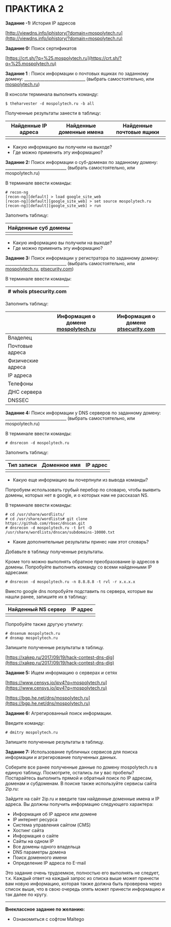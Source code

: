 # ПРАКТИКА 2

**Задание -1:** История IP адресов

[http://viewdns.info/iphistory/?domain=mospolytech.ru](http://viewdns.info/iphistory/?domain=mospolytech.ru)

**Задание 0:** Поиск сертификатов

[https://crt.sh/?q=%25.mospolytech.ru](https://crt.sh/?q=%25.mospolytech.ru)

**Задание 1** : Поиск информации о почтовых ящиках по заданному домену: ______________________________ (выбрать самостоятельно, или [mospolytech.ru](mospolytech.ru))

В консоли терминала выполнить команду:

```shellsession
$ theharvester -d mospolytech.ru -b all
```

Полученные результаты занести в таблицу:

| Найденные IP адреса | Найденные доменные имена | Найденные почтовые ящики |
| --- | --- | --- |
|  |  |  |

- Какую информацию вы получили на выходе?
- Где можно применить эту информацию?

**Задание 2:** Поиск информации о суб-доменах по заданному домену: ______________________________ (выбрать самостоятельно, или mospolytech.ru)

В терминале ввести команды:

```shellsession
# recon-ng
[recon-ng][default] > load google_site_web
[recon-ng][default][google_site_web] > set source mospolytech.ru
[recon-ng][default][google_site_web] > run
```

Заполнить таблицу:

| Найденные суб домены |
| --- |
|  |

- Какую информацию вы получили на выходе?
- Где можно применить эту информацию?

**Задание 3:** Поиск информации у регистратора по заданному домену: ______________________________ (выбрать самостоятельно, или [mospolytech.ru](mospolytech.ru), [ptsecurity.com](ptsecurity.com))

В терминале ввести команды:

| # whois ptsecurity.com |
| --- |

Заполнить таблицу:

|   | Информация о домене [mospolytech.ru](mospolytech.ru) | Информация о домене  [ptsecurity.com](ptsecurity.com) |
| --- | --- | --- |
| Владелец |   |   |
| Почтовые адреса |   |   |
| Физические адреса |   |   |
| IP адреса |   |   |
| Телефоны |   |   |
| ДНС сервера |   |   |
| DNSSEC |   |   |

**Задание 4:** Поиск информации у DNS серверов по заданному домену: ______________________________ (выбрать самостоятельно, или mospolytech.ru)

В терминале ввести команды:

```shellsession
# dnsrecon -d mospolytech.ru
```

Заполнить таблицу:

| Тип записи | Доменное имя | IP адрес |
| --- | --- | --- |
|  |  |  |

- Какую еще информацию вы почерпнули из вывода команды?

Попробуем использовать грубый перебор по словарю, чтобы выявить домены, которых нет в google, и о которых нам не рассказал NS.

В терминале ввести команды:

```shellsession
# cd /usr/share/wordlists/
# cd /usr/share/wordlists# git clone https://github.com/rbsec/dnscan.git
# dnsrecon -d mospolytech.ru -t brt -D /usr/share/wordlists/dnscan/subdomains-10000.txt
```

- Какие дополнительные результаты принес нам этот словарь?

Добавьте в таблицу полученные результаты.

Кроме того можно выполнять обратное преобразование ip адресов в домены. Попробуйте выполнить команду со всеми найденными IP адресами:

```shellsession
# dnsrecon -d mospolytech.ru -n 8.8.8.8 -t rvl -r x.x.x.x
```

Вместо google dns попробуйте подставить ns сервера, которые вы нашли ранее, запишите их в таблицу:

| Найденный NS сервер | IP адрес |
| --- | --- |
|  |  |

Попробуйте также другую утилиту:

```shellsession
# dnsenum mospolytech.ru
# dnsmap mospolytech.ru
```

Запишите полученные результаты в таблицу.

[https://xakep.ru/2017/09/19/hack-contest-dns-dig](https://xakep.ru/2017/09/19/hack-contest-dns-dig)

**Задание 5:** Ищем информацию о серверах и сетях

[https://www.censys.io/ipv4?q=mospolytech.ru](https://www.censys.io/ipv4?q=mospolytech.ru)

[https://bgp.he.net/dns/mospolytech.ru](https://bgp.he.net/dns/mospolytech.ru)

**Задание 6:** Агрегированный поиск информации.

Введите команду:

```shellsession
# dmitry mospolytech.ru
```

Запишите полученные результаты в таблицу.

**Задание 7:** Использование публичных сервисов для поиска информации и агрегирование полученных данных.

Соберите все ранее полученные данные по домену mospolytech.ru в единую таблицу. Посмотрите, остались ли у вас пробелы? Постарайтесь выполнить прямой и обратный поиск по IP адресам, доменам и субдоменам. В поиске также используйте сервисы сайта 2ip.ru:

Зайдите на сайт 2ip.ru и введите там найденные доменные имена и IP адреса. Вы должны получить информацию следующего характера:

- Информация об IP адресе или домене
- IP интернет ресурса
- Система управления сайтом (CMS)
- Хостинг сайта
- Информация о сайте
- Сайты на одном IP
- Все домены одного владельца
- DNS параметры домена
- Поиск доменного имени
- Определение IP адреса по Е-mail

Это задание очень трудоемкое, полностью его выполнять не следует, т.к. Каждый ответ на каждый запрос из списка выше может принести вам новую информацию, которая также должна быть проверена через список выше, что в свою очередь опять может принести информацию и так далее по кругу.

---

**Внеклассное задание по желанию:**

- Ознакомиться с софтом Maltego